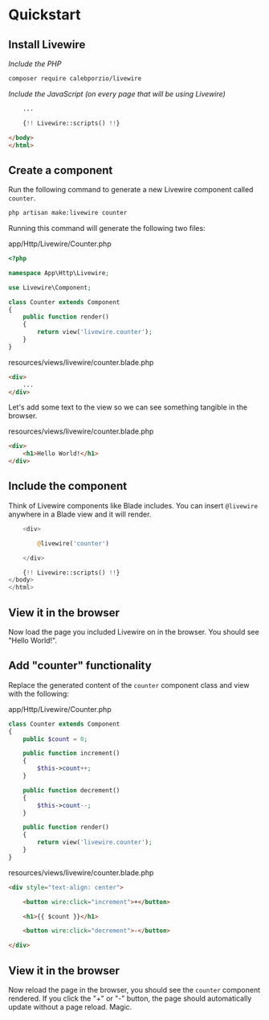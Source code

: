 # Quickstart

## Install Livewire

*Include the PHP*
```bash
composer require calebporzio/livewire
```

*Include the JavaScript (on every page that will be using Livewire)*
<div title="Component"><div title="Component__class"><div char="fade">

```html
    ...
```
</div>

```php
    {!! Livewire::scripts() !!}
```
<div char="fade">

```html
</body>
</html>
```
</div></div></div>

## Create a component

Run the following command to generate a new Livewire component called `counter`.

```bash
php artisan make:livewire counter
```

Running this command will generate the following two files:

<div title="Component">
<div title="Component__class">

app/Http/Livewire/Counter.php
```php
<?php

namespace App\Http\Livewire;

use Livewire\Component;

class Counter extends Component
{
    public function render()
    {
        return view('livewire.counter');
    }
}
```
</div>
<div title="Component__view">

resources/views/livewire/counter.blade.php
```html
<div>
    ...
</div>
```
</div>
</div>

Let's add some text to the view so we can see something tangible in the browser.

<div title="Component">
<div title="Component__view">

resources/views/livewire/counter.blade.php
```html
<div>
    <h1>Hello World!</h1>
</div>
```
</div>
</div>

## Include the component
Think of Livewire components like Blade includes. You can insert `@livewire` anywhere in a Blade view and it will render.

<div title="Component">
<div title="Component__class">
<div char="fade">

```php
    <div>
```
</div>

```php
        @livewire('counter')
```
<div char="fade">

```php
    </div>

    {!! Livewire::scripts() !!}
</body>
</html>
```
</div>
</div>
</div>

## View it in the browser

Now load the page you included Livewire on in the browser. You should see "Hello World!".

## Add "counter" functionality

Replace the generated content of the `counter` component class and view with the following:

<div title="Component"><div title="Component__class">

app/Http/Livewire/Counter.php
```php
class Counter extends Component
{
    public $count = 0;

    public function increment()
    {
        $this->count++;
    }

    public function decrement()
    {
        $this->count--;
    }

    public function render()
    {
        return view('livewire.counter');
    }
}
```
</div><div title="Component__view">

resources/views/livewire/counter.blade.php
```html
<div style="text-align: center">

    <button wire:click="increment">+</button>

    <h1>{{ $count }}</h1>

    <button wire:click="decrement">-</button>

</div>
```
</div></div>

## View it in the browser

Now reload the page in the browser, you should see the `counter` component rendered. If you click the "+" or "-" button, the page should automatically update without a page reload. Magic.
